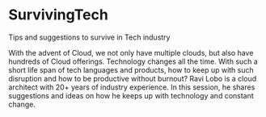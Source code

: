 # SurvivingTech
Tips and suggestions to survive in Tech industry

With the advent of Cloud, we not only have multiple clouds, but also have hundreds of Cloud offerings. Technology changes all the time. With such a short life span of tech languages and products, how to keep up with such disruption and how to be productive without burnout? 
Ravi Lobo is a cloud architect with 20+ years of industry experience. In this session, he shares suggestions and ideas on how he keeps up with technology and constant change.
